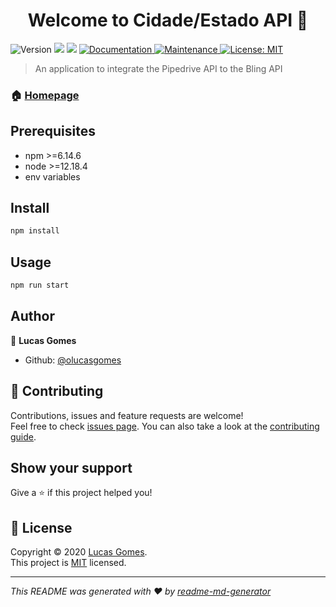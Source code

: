 <h1 align="center">Welcome to Cidade/Estado API 👋</h1>
<p>
  <img alt="Version" src="https://img.shields.io/badge/version-0.1.0-blue.svg?cacheSeconds=2592000" />
  <img src="https://img.shields.io/badge/npm-%3E%3D6.14.6-blue.svg" />
  <img src="https://img.shields.io/badge/node-%3E%3D12.18.4-blue.svg" />
  <a href="https://github.com/olucasgomes/cidade-estado-api#readme" target="_blank">
    <img alt="Documentation" src="https://img.shields.io/badge/documentation-yes-brightgreen.svg" />
  </a>
  <a href="https://github.com/olucasgomes/cidade-estado-api/graphs/commit-activity" target="_blank">
    <img alt="Maintenance" src="https://img.shields.io/badge/Maintained%3F-yes-green.svg" />
  </a>
  <a href="https://github.com/olucasgomes/cidade-estado-api/blob/master/LICENSE" target="_blank">
    <img alt="License: MIT" src="https://img.shields.io/github/license/olucasgomes/cidade-estado-api" />
  </a>
</p>

> An application to integrate the Pipedrive API to the Bling API

### 🏠 [Homepage](https://github.com/olucasgomes/cidade-estado-api#readme)

## Prerequisites

- npm >=6.14.6
- node >=12.18.4
- env variables

## Install

```sh
npm install
```

## Usage

```sh
npm run start
```

## Author

👤 **Lucas Gomes**

* Github: [@olucasgomes](https://github.com/olucasgomes)

## 🤝 Contributing

Contributions, issues and feature requests are welcome!<br />Feel free to check [issues page](https://github.com/olucasgomes/cidade-estado-api/issues). You can also take a look at the [contributing guide](https://github.com/olucasgomes/cidade-estado-api/blob/master/CONTRIBUTING.md).

## Show your support

Give a ⭐️ if this project helped you!

## 📝 License

Copyright © 2020 [Lucas Gomes](https://github.com/olucasgomes).<br />
This project is [MIT](https://github.com/olucasgomes/cidade-estado-api/blob/master/LICENSE) licensed.

***
_This README was generated with ❤️ by [readme-md-generator](https://github.com/kefranabg/readme-md-generator)_